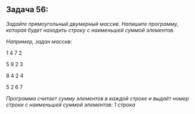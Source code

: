 ## Задача 56:
*Задайте прямоугольный двумерный массив. Напишите программу, которая будет находить строку с наименьшей суммой элементов.*

*Например, задан массив:*

1 4 7 2

5 9 2 3

8 4 2 4

5 2 6 7

*Программа считает сумму элементов в каждой строке и выдаёт номер строки с наименьшей суммой элементов: 1 строка*
